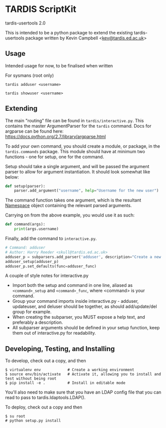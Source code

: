 # TARDIS ScriptKit

tardis-usertools 2.0

This is intended to be a python package to extend the existing tardis-usertools package written by Kevin Campbell &lt;kev@tardis.ed.ac.uk&gt;

## Usage
Intended usage for now, to be finalised when written

For sysmans (root only)

```tardis adduser <username>```

```tardis showuser <username>```

## Extending
The main "routing" file can be found in ```tardis/interactive.py```. This contains the master ArgumentParser for the ```tardis``` command.
Docs for argparse can be found here: https://docs.python.org/2.7/library/argparse.html

To add your own command, you should create a module, or package, in the ```tardis.commands``` package.
This module should have at minimum two functions - one for setup, one for the command.

Setup should take a single argument, and will be passed the argument parser to allow for argument instantiation.
It should look somewhat like below:
```python
def setup(parser):
    parser.add_argument("username", help="Username for the new user")
```

The command function takes one argument, which is the resultant [Namespace](https://docs.python.org/2.7/library/argparse.html#the-namespace-object) object containing the relevant parsed arguments.

Carrying on from the above example, you would use it as such:
```python
def command(args):
    print(args.username)
```

Finally, add the command to ```interactive.py```.

```python
# Command: adduser
# Author: Harry Reeder <skull@tardis.ed.ac.uk>
adduser_p = subparsers.add_parser('adduser', description="Create a new user on TARDIS", help="Create a new user on TARDIS")
adduser_setup(adduser_p)
adduser_p.set_defaults(func=adduser_func)
```

A couple of style notes for interactive.py
 - Import both the setup and command in one line, aliased as ```<command>_setup``` and ```<command>_func```, where &lt;command&gt; is your command.
 - Group your command imports inside interactive.py - adduser, updateuser, and deluser should be together, as should add/update/del group for example. 
 - When creating the subparser, you MUST expose a help text, and preferably a description.
 - All subparser arguments should be defined in your setup function, keep them out of interactive.py for readability.

## Developing, Testing, and Installing
To develop, check out a copy, and then
```
$ virtualenv env            # Create a working environment
$ source env/bin/activate   # Activate it, allowing you to install and test without being root
$ pip install -e .          # Install in editable mode
```

You'll also need to make sure that you have an LDAP config file that you can read to pass to tardis.ldaptools.LDAP().

To deploy, check out a copy and then
```
$ su root
# python setup.py install
```

